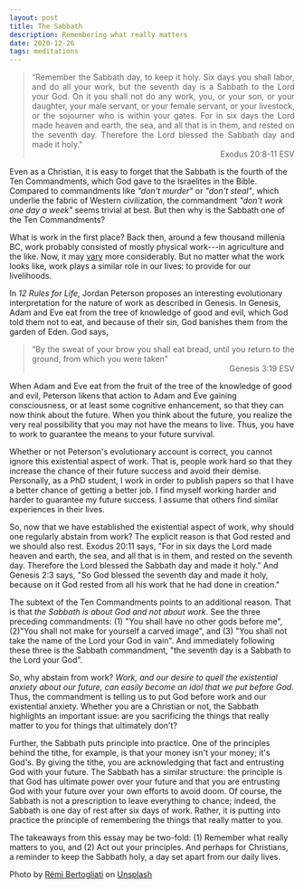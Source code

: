 ```yaml
---
layout: post
title: The Sabbath
description: Remembering what really matters
date: 2020-12-26
tags: meditations
---
```


<blockquote style="text-align: justify;">
  “Remember the Sabbath day, to keep it holy. Six days you shall labor, and do all your work, but the seventh day is a Sabbath to the Lord your God. On it you shall not do any work, you, or your son, or your daughter, your male servant, or your female servant, or your livestock, or the sojourner who is within your gates. For in six days the Lord made heaven and earth, the sea, and all that is in them, and rested on the seventh day. Therefore the Lord blessed the Sabbath day and made it holy."
  <div style="text-align: right;">Exodus 20:8-11 ESV</div>
</blockquote>

Even as a Christian, it is easy to forget that the Sabbath is the fourth of the Ten Commandments, which God gave to the Israelites in the Bible. Compared to commandments like *"don't murder"* or *"don't steal"*, which underlie the fabric of Western civilization, the commandment *"don't work one day a week"* seems trivial at best. But then why is the Sabbath one of the Ten Commandments?

What is work in the first place? Back then, around a few thousand millenia BC, work probably consisted of mostly physical work---in agriculture and the like. Now, it may [vary](https://en.wikipedia.org/wiki/Economy_of_the_United_States_by_sector#Comparative_statistics) more considerably. But no matter what the work looks like, work plays a similar role in our lives: to provide for our livelihoods.

In *12 Rules for Life*, Jordan Peterson proposes an interesting evolutionary interpretation for the nature of work as described in Genesis. In Genesis, Adam and Eve eat from the tree of knowledge of good and evil, which God told them not to eat, and because of their sin, God banishes them from the garden of Eden. God says,

<blockquote style="text-align: justify;">
  “By the sweat of your brow
  you shall eat bread,
  until you return to the ground,
  from which you were taken"
  <div style="text-align: right;">Genesis 3:19 ESV</div>
</blockquote>

When Adam and Eve eat from the fruit of the tree of the knowledge of good and evil, Peterson likens that action to Adam and Eve gaining consciousness, or at least some cognitive enhancement, so that they can now think about the future. When you think about the future, you realize the very real possibility that you may not have the means to live. Thus, you have to work to guarantee the means to your future survival.

Whether or not Peterson's evolutionary account is correct, you cannot ignore this existential aspect of work. That is, people work hard so that they increase the chance of their future success and avoid their demise. Personally, as a PhD student, I work in order to publish papers so that I have a better chance of getting a better job. I find myself working harder and harder to guarantee my future success. I assume that others find similar experiences in their lives.

So, now that we have established the existential aspect of work, why should one regularly abstain from work? The explicit reason is that God rested and we should also rest. Exodus 20:11 says, "For in six days the Lord made heaven and earth, the sea, and all that is in them, and rested on the seventh day. Therefore the Lord blessed the Sabbath day and made it holy." And Genesis 2:3 says, "So God blessed the seventh day and made it holy, because on it God rested from all his work that he had done in creation."

The subtext of the Ten Commandments points to an additional reason. That is that *the Sabbath is about God and not about work*. See the three preceding commandments: (1) "You shall have no other gods before me", (2)"You shall not make for yourself a carved image", and (3) "You shall not take the name of the Lord your God in vain". And immediately following these three is the Sabbath commandment, "the seventh day is a Sabbath to the Lord your God".

So, why abstain from work? *Work, and our desire to quell the existential anxiety about our future, can easily become an idol that we put before God.* Thus, the commandment is telling us to put God before work and our existential anxiety. Whether you are a Christian or not, the Sabbath highlights an important issue: are you sacrificing the things that really matter to you for things that ultimately don't?

Further, the Sabbath puts principle into practice. One of the principles behind the tithe, for example, is that your money isn't your money; it's God's. By giving the tithe, you are acknowledging that fact and entrusting God with your future. The Sabbath has a similar structure: the principle is that God has ultimate power over your future and that you are entrusting God with your future over your own efforts to avoid doom. Of course, the Sabbath is not a prescription to leave everything to chance; indeed, the Sabbath is one day of rest after six days of work. Rather, it is putting into practice the principle of remembering the things that really matter to you.

The takeaways from this essay may be two-fold: (1) Remember what really matters to you, and (2) Act out your principles. And perhaps for Christians, a reminder to keep the Sabbath holy, a day set apart from our daily lives.

Photo by <a href="https://unsplash.com/@remi_b?utm_source=unsplash&utm_medium=referral&utm_content=creditCopyText">Rémi Bertogliati</a> on <a href="https://unsplash.com/s/photos/chill?utm_source=unsplash&utm_medium=referral&utm_content=creditCopyText">Unsplash</a>

